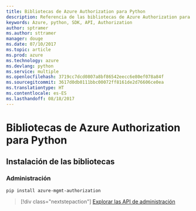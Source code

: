 ```yaml
---
title: Bibliotecas de Azure Authorization para Python
description: Referencia de las bibliotecas de Azure Authorization para Python
keywords: Azure, python, SDK, API, Authorization
author: sptramer
ms.author: sttramer
manager: douge
ms.date: 07/10/2017
ms.topic: article
ms.prod: azure
ms.technology: azure
ms.devlang: python
ms.service: multiple
ms.openlocfilehash: 3719cc7dcd0807a8bf86542eecc6e80ef078a84f
ms.sourcegitcommit: 3617d0db0111bbc00072ff8161de2d76606ce0ea
ms.translationtype: HT
ms.contentlocale: es-ES
ms.lasthandoff: 08/18/2017
---
```

# <a name="azure-authorization-libraries-for-python"></a>Bibliotecas de Azure Authorization para Python

## <a name="install-the-libraries"></a>Instalación de las bibliotecas


### <a name="management"></a>Administración

```bash
pip install azure-mgmt-authorization
```
> [!div class="nextstepaction"]
> [Explorar las API de administración](/python/api/overview/azure/authorization/managementlibrary)